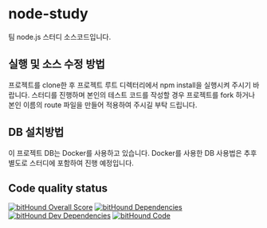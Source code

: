 # node-study

팀 node.js 스터디 소스코드입니다.

## 실행 및 소스 수정 방법

프로젝트를 clone한 후 프로젝트 루트 디렉터리에서 npm install을 실행시켜 주시기 바랍니다.
스터디를 진행하며 본인의 테스트 코드를 작성할 경우 프로젝트를 fork 하거나 본인 이름의 route 파일을 만들어 적용하여 주시길 부탁 드립니다.

## DB 설치방법

이 프로젝트 DB는 Docker를 사용하고 있습니다.
Docker를 사용한 DB 사용법은 추후 별도로 스터디에 포함하여 진행 예정입니다.

## Code quality status
[![bitHound Overall Score](https://www.bithound.io/github/nk-infra-dev-studies/node-study/badges/score.svg)](https://www.bithound.io/github/nk-infra-dev-studies/node-study)
[![bitHound Dependencies](https://www.bithound.io/github/nk-infra-dev-studies/node-study/badges/dependencies.svg)](https://www.bithound.io/github/nk-infra-dev-studies/node-study/master/dependencies/npm)
[![bitHound Dev Dependencies](https://www.bithound.io/github/nk-infra-dev-studies/node-study/badges/devDependencies.svg)](https://www.bithound.io/github/nk-infra-dev-studies/node-study/master/dependencies/npm)
[![bitHound Code](https://www.bithound.io/github/nk-infra-dev-studies/node-study/badges/code.svg)](https://www.bithound.io/github/nk-infra-dev-studies/node-study)
